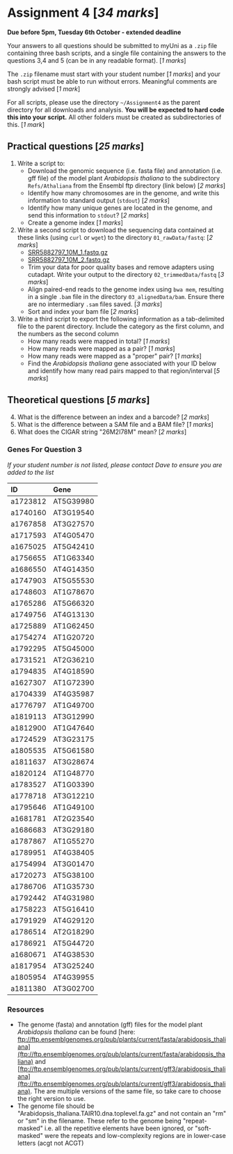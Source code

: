 

# Assignment 4 [*34 marks*]

**Due before 5pm, Tuesday 6th October - extended deadline**

Your answers to all questions should be submitted to myUni as a `.zip` file containing three bash scripts, and a single file containing the answers to the questions 3,4 and 5 (can be in any readable format). [*1 marks*]

The `.zip` filename must start with your student number [*1 marks*] and your bash script must be able to run without errors.
Meaningful comments are strongly advised [*1 mark*]

For all scripts, please use the directory `~/Assignment4` as the parent directory for all downloads and analysis.
**You will be expected to hard code this into your script.**
All other folders must be created as subdirectories of this. [*1 mark*]


## Practical questions [*25 marks*]

1. Write a script to:
    + Download the genomic sequence (i.e. fasta file) and annotation (i.e. gff file) of the model plant _Arabidopsis thaliana_ to the subdirectory `Refs/Athaliana` from the Ensembl ftp directory (link below) [*2 marks*]
    + Identify how many chromosomes are in the genome, and write this information to standard output (`stdout`) [*2 marks*]
    + Identify how many unique genes are located in the genome, and send this information to `stdout`? [*2 marks*]
    + Create a genome index [*1 marks*]
2. Write a second script to download the sequencing data contained at these links (using `curl` or `wget`) to the directory `01_rawData/fastq`: [*2 marks*]
    - [SRR5882797_10M_1.fastq.gz](https://universityofadelaide.box.com/shared/static/egl3n16r0ziaxlvbs9074xqd1liktnuz.gz)
    - [SRR5882797_10M_2.fastq.gz](https://universityofadelaide.box.com/shared/static/g2ly4kzz1blus5juy426i37zl45o38pu.gz)
    + Trim your data for poor quality bases and remove adapters using cutadapt. Write your output to the directory `02_trimmedData/fastq` [*3 marks*]
    + Align paired-end reads to the genome index using `bwa mem`, resulting in a single `.bam` file in the directory `03_alignedData/bam`. Ensure there are no intermediary `.sam` files saved. [*3 marks*]
    + Sort and index your bam file [*2 marks*]
3. Write a third script to export the following information as a tab-delimited file to the parent directory. Include the category as the first column, and the numbers as the second column
    + How many reads were mapped in total? [*1 marks*]
    + How many reads were mapped as a pair? [*1 marks*]
    + How many reads were mapped as a "proper" pair? [*1 marks*]
    + Find the _Arabidopsis thaliana_ gene associated with your ID below and identify how many read pairs mapped to that region/interval [*5 marks*]


## Theoretical questions [*5 marks*]

4. What is the difference between an index and a barcode? [*2 marks*]
5. What is the difference between a SAM file and a BAM file? [*1 marks*]
6. What does the CIGAR string "26M2I78M" mean? [*2 marks*]


### Genes For Question 3

*If your student number is not listed, please contact Dave to ensure you are added to the list*

| ID       | Gene      |
|:---------|:----------|
| a1723812 | AT5G39980 |
| a1740160 | AT3G19540 |
| a1767858 | AT3G27570 |
| a1717593 | AT4G05470 |
| a1675025 | AT5G42410 |
| a1756655 | AT1G63340 |
| a1686550 | AT4G14350 |
| a1747903 | AT5G55530 |
| a1748603 | AT1G78670 |
| a1765286 | AT5G66320 |
| a1749756 | AT4G13130 |
| a1725889 | AT1G62450 |
| a1754274 | AT1G20720 |
| a1792295 | AT5G45000 |
| a1731521 | AT2G36210 |
| a1794835 | AT4G18590 |
| a1627307 | AT1G72390 |
| a1704339 | AT4G35987 |
| a1776797 | AT1G49700 |
| a1819113 | AT3G12990 |
| a1812900 | AT1G47640 |
| a1724529 | AT3G23175 |
| a1805535 | AT5G61580 |
| a1811637 | AT3G28674 |
| a1820124 | AT1G48770 |
| a1783527 | AT1G03390 |
| a1778718 | AT3G12210 |
| a1795646 | AT1G49100 |
| a1681781 | AT2G23540 |
| a1686683 | AT3G29180 |
| a1787867 | AT1G55270 |
| a1789951 | AT4G38405 |
| a1754994 | AT3G01470 |
| a1720273 | AT5G38100 |
| a1786706 | AT1G35730 |
| a1792442 | AT4G31980 |
| a1758223 | AT5G16410 |
| a1791929 | AT4G29120 |
| a1786514 | AT2G18290 |
| a1786921 | AT5G44720 |
| a1680671 | AT4G38530 |
| a1817954 | AT3G25240 |
| a1805954 | AT4G39955 |
| a1811380 | AT3G02700 |



### Resources

- The genome (fasta) and annotation (gff) files for the model plant _Arabidopsis thaliana_ can be found [here: ftp://ftp.ensemblgenomes.org/pub/plants/current/fasta/arabidopsis_thaliana](ftp://ftp.ensemblgenomes.org/pub/plants/current/fasta/arabidopsis_thaliana) and [ftp://ftp.ensemblgenomes.org/pub/plants/current/gff3/arabidopsis_thaliana](ftp://ftp.ensemblgenomes.org/pub/plants/current/gff3/arabidopsis_thaliana). The are multiple versions of the same file, so take care to choose the right version to use.
- The genome file should be "Arabidopsis_thaliana.TAIR10.dna.toplevel.fa.gz" and not contain an "rm" or "sm" in the filename. These refer to the genome being "repeat-masked" i.e. all the repetitive elements have been ignored, or "soft-masked" were the repeats and low-complexity regions are in lower-case letters (acgt not ACGT)
